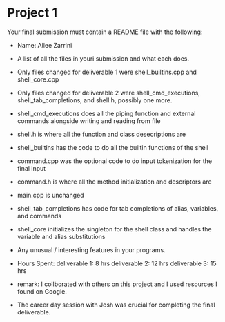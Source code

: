 # Project 1

Your final submission must contain a README file with the following:
 * Name: Allee Zarrini
 * A list of all the files in youri submission and what each does.
  * Only files changed for deliverable 1 were shell_builtins.cpp and shell_core.cpp
  * Only files changed for deliverable 2 were shell_cmd_executions, shell_tab_completions, and shell.h, possibly one more.
  * shell_cmd_executions does all the piping function and external commands alongside writing and reading from file
  * shell.h is where all the function and class desecriptions are
  * shell_builtins has the code to do all the builtin functions of the shell
  * command.cpp was the optional code to do input tokenization for the final input
  * command.h is where all the method initialization and descriptors are
  * main.cpp is unchanged
  * shell_tab_completions has code for tab completions of alias, variables, and commands
  * shell_core initializes the singleton for the shell class and handles the variable and alias substitutions
 * Any unusual / interesting features in your programs.
 * Hours Spent: 
	deliverable 1: 8 hrs
	deliverable 2: 12 hrs
	deliverable 3: 15 hrs

 * remark: I collborated with others on this project and I used resources I found on Google.
 * The career day session with Josh was crucial for completing the final deliverable.

